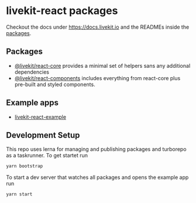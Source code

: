 # livekit-react packages

Checkout the docs under https://docs.livekit.io and the READMEs inside the [packages](#packages).

## Packages

- [@livekit/react-core](./packages/core/) provides a minimal set of helpers sans any additional dependencies
- [@livekit/react-components](./packages/components/) includes everything from react-core plus pre-built and styled components.

## Example apps

- [livekit-react-example](./example/)

## Development Setup

This repo uses lerna for managing and publishing packages and turborepo as a taskrunner.
To get startet run

```sh
yarn bootstrap
```

To start a dev server that watches all packages and opens the example app run

```sh
yarn start
```
